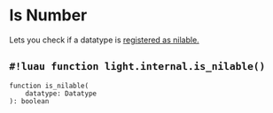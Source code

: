 # Is Number

Lets you check if a datatype is [registered as nilable.](./make_nilable.md)

## `#!luau function light.internal.is_nilable()`

```luau title='<!-- client --> <!-- server --> <!-- shared --> <!-- experimental --> <!-- sync --> <!-- internal -->'
function is_nilable(
    datatype: Datatype
): boolean
```
